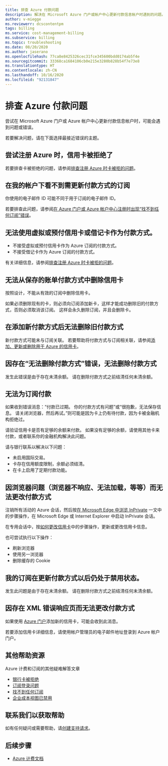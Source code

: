 ```yaml
---
title: 排查 Azure 付款问题
description: 解决在 Microsoft Azure 门户或帐户中心更新付款信息帐户时遇到的问题。
author: v-miegge
ms.reviewerr: dcscontentpm
tags: billing
ms.service: cost-management-billing
ms.subservice: billing
ms.topic: troubleshooting
ms.date: 08/20/2020
ms.author: jaserano
ms.openlocfilehash: 77ca8e8425326cec31fce345600bdd0174ab5f4e
ms.sourcegitcommit: 33368ca1684106cb0e215e3280b828b54f7e73e8
ms.translationtype: HT
ms.contentlocale: zh-CN
ms.lasthandoff: 10/16/2020
ms.locfileid: "92131847"
---
```

# <a name="troubleshoot-azure-payment-issues"></a>排查 Azure 付款问题

尝试在 Microsoft Azure 门户或 Azure 帐户中心更新付款信息帐户时，可能会遇到问题或错误。

若要解决问题，请在下面选择最接近错误的主题。

## <a name="my-credit-card-was-declined-when-i-tried-to-sign-up-for-azure"></a>尝试注册 Azure 时，信用卡被拒绝了

若要排查卡被拒绝的问题，请参阅[排查注册 Azure 时卡被拒的问题](troubleshoot-declined-card.md)。

## <a name="unable-to-see-subscriptions-under-my-account-to-update-the-payment-method"></a>在我的帐户下看不到需更新付款方式的订阅

你使用的电子邮件 ID 可能不同于用于订阅的电子邮件 ID。

若要排查此问题，请参阅[在 Azure 门户或 Azure 帐户中心注册时出现“找不到任何订阅”错误](no-subscriptions-found.md)。

## <a name="unable-to-use-a-virtual-or-prepaid-credit-or-debit-card-as-a-payment-method"></a>无法使用虚拟或预付信用卡或借记卡作为付款方式。

*   不接受虚拟或预付信用卡作为 Azure 订阅的付款方式。
*   不接受借记卡作为 Azure 订阅的付款方式。

有关详细信息，请参阅[排查注册 Azure 时卡被拒的问题](troubleshoot-declined-card.md)。

## <a name="unable-to-remove-a-credit-card-from-a-saved-billing-payment-method"></a>无法从保存的账单付款方式中删除信用卡

按照设计，不能从有效的订阅中删除信用卡。

如果必须删除现有的卡，则必须向订阅添加新卡，这样才能成功删除旧的付款方式，否则必须取消该订阅。 这样会永久删除订阅，并且会删除卡。

## <a name="unable-to-delete-an-old-payment-method-after-adding-a-new-payment-method"></a>在添加新付款方式后无法删除旧付款方式

新付款方式可能未与订阅关联。 若要帮助将付款方式与订阅相关联，请参阅[添加、更新或删除用于 Azure 的信用卡](change-credit-card.md)。

## <a name="unable-to-delete-a-payment-method-because-of-cannot-delete-payment-method-error"></a>因存在“无法删除付款方式”错误，无法删除付款方式 

发生此错误是由于存在未清余额。 请在删除付款方式之前结清任何未清余额。

## <a name="unable-to-make-payment-for-a-subscription"></a>无法为订阅付款

如果收到错误消息：“付款已过期。  你的付款方式有问题”或“很抱歉，无法保存信息。  请关闭浏览器，然后再试。”则可能是因为卡上仍有待付款，因为卡被金融机构拒绝过。

请验证信用卡是否有足够的余额来付款。 如果没有足够的余额，请使用其他卡来付款，或者联系你的金融机构解决此问题。

请与银行联系以解决以下问题：

- 未启用国际交易。
- 卡存在信用额度限制，余额必须结清。
- 在卡上启用了定期付款功能。

## <a name="unable-to-change-payment-method-because-of-browser-issues-browser-does-not-respond-does-not-load-and-so-on"></a>因浏览器问题（浏览器不响应、无法加载，等等）而无法更改付款方式

注销所有活动的 Azure 会话，然后按[在 Microsoft Edge 中浏览 InPrivate](https://support.microsoft.com/help/4026200/microsoft-edge-browse-inprivate) 一文中的步骤操作，在 Microsoft Edge 或 Internet Explorer 中启动 InPrivate 会话。

在专用会话中，按[如何更改信用卡](change-credit-card.md)中的步骤操作，更新或更改信用卡信息。

也可尝试执行以下操作：

- 刷新浏览器
- 使用另一浏览器
- 删除缓存的 Cookie

## <a name="my-subscription-is-still-disabled-after-updating-the-payment-method"></a>我的订阅在更新付款方式以后仍处于禁用状态。

发生此问题是由于存在未清余额。 请在删除付款方式之前结清任何未清余额。

## <a name="unable-to-change-payment-method-because-of-an-xml-error-response-page"></a>因存在 XML 错误响应页而无法更改付款方式

如果使用 [Azure 门户](https://portal.azure.com/)添加新的信用卡，可能会收到此消息。

若要添加信用卡详细信息，请使用帐户管理员的电子邮件地址登录到 Azure 帐户门户。

## <a name="additional-help-resources"></a>其他帮助资源

Azure 计费和订阅的其他疑难解答文章

- [银行卡被拒绝](troubleshoot-declined-card.md)
- [订阅登录问题](troubleshoot-sign-in-issue.md)
- [找不到任何订阅](no-subscriptions-found.md)
- [企业成本视图已禁用](enterprise-mgmt-grp-troubleshoot-cost-view.md)

## <a name="contact-us-for-help"></a>联系我们以获取帮助

如有任何疑问或需要帮助，请[创建支持请求](https://ms.portal.azure.com/#blade/Microsoft_Azure_Support/HelpAndSupportBlade/newsupportrequest)。

## <a name="next-steps"></a>后续步骤

- [Azure 计费文档](../index.yml)